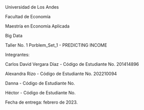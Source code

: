 Universidad de Los Andes

Facultad de Economía

Maestría en Economía Aplicada

Big Data

Taller No. 1 Porblem_Set_1 - PREDICTING INCOME

Integrantes: 

Carlos David Vergara Díaz -
Código de Estudiante No. 201414896

Alexandra Rizo - 
Código de Estudiante No. 202210094

Danna - 
Código de Estudiante No. 

Héctor - 
Código de Estudiante No. 

Fecha de entrega: febrero de 2023. 
